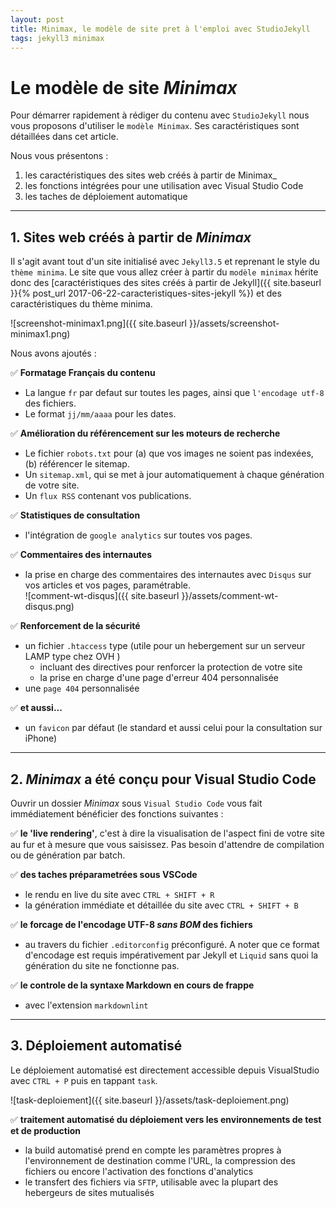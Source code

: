 ```yaml
---
layout: post
title: Minimax, le modèle de site pret à l'emploi avec StudioJekyll
tags: jekyll3 minimax
---
```

# Le modèle de site _Minimax_

Pour démarrer rapidement à rédiger du contenu avec `StudioJekyll` nous vous proposons d'utiliser le `modèle Minimax`. Ses caractéristiques sont détaillées dans cet article.

Nous vous présentons :

1. les caractéristiques des sites web créés à partir de Minimax_
1. les fonctions intégrées pour une utilisation avec Visual Studio Code
1. les taches de déploiement automatique

---

## 1. Sites web créés à partir de _Minimax_

Il s'agit avant tout d'un site initialisé avec `Jekyll3.5` et reprenant le style du `thème minima`. Le site que vous allez créer à partir du `modèle minimax` hérite donc des [caractéristiques des sites créés à partir de Jekyll]({{ site.baseurl }}{% post_url 2017-06-22-caracteristiques-sites-jekyll %}) et des caractéristiques du thème minima.

![screenshot-minimax1.png]({{ site.baseurl }}/assets/screenshot-minimax1.png)

Nous avons ajoutés :

:white_check_mark: **Formatage Français du contenu**

- La langue `fr` par defaut sur toutes les pages, ainsi que `l'encodage utf-8` des fichiers.
- Le format `jj/mm/aaaa` pour les dates.

:white_check_mark: **Amélioration du référencement sur les moteurs de recherche**

- Le fichier `robots.txt` pour (a) que vos images ne soient pas indexées, (b) référencer le sitemap.
- Un `sitemap.xml`, qui se met à jour automatiquement à chaque génération de votre site.
- Un `flux RSS` contenant vos publications.

:white_check_mark: **Statistiques de consultation**

- l'intégration de `google analytics` sur toutes vos pages.

:white_check_mark: **Commentaires des internautes**

- la prise en charge des commentaires des internautes avec `Disqus` sur vos articles et vos pages, paramétrable.  
  ![comment-wt-disqus]({{ site.baseurl }}/assets/comment-wt-disqus.png)

:white_check_mark: **Renforcement de la sécurité**

- un fichier `.htaccess` type (utile pour un hebergement sur un serveur LAMP type chez OVH )
  - incluant des directives pour renforcer la protection de votre site
  - la prise en charge d'une page d'erreur 404 personnalisée
- une `page 404` personnalisée

:white_check_mark: **et aussi...**

- un `favicon` par défaut (le standard et aussi celui pour la consultation sur iPhone)

---

## 2. _Minimax_ a été conçu pour Visual Studio Code

Ouvrir un dossier _Minimax_ sous `Visual Studio Code` vous fait immédiatement bénéficier des fonctions suivantes :

:white_check_mark: **le 'live rendering'**, c'est à dire la visualisation de l'aspect fini de votre site au fur et à mesure que vous saisissez. Pas besoin d'attendre de compilation ou de génération par batch.

:white_check_mark: **des taches préparametrées sous VSCode**

- le rendu en live du site avec `CTRL + SHIFT + R`
- la génération immédiate et détaillée du site avec `CTRL + SHIFT + B`

:white_check_mark: **le forcage de l'encodage UTF-8 _sans BOM_ des fichiers**

- au travers du fichier `.editorconfig` préconfiguré. A noter que ce format d'encodage est requis impérativement par Jekyll et `Liquid` sans quoi la génération du site ne fonctionne pas.

:white_check_mark: **le controle de la syntaxe Markdown en cours de frappe**

- avec l'extension `markdownlint`

---

## 3. Déploiement automatisé

Le déploiement automatisé est directement accessible depuis VisualStudio avec `CTRL + P` puis en tappant `task`.

![task-deploiement]({{ site.baseurl }}/assets/task-deploiement.png)


:white_check_mark: **traitement automatisé du déploiement vers les environnements de test et de production**

- la build automatisé prend en compte les paramètres propres à l'environnement de destination comme l'URL, la compression des fichiers ou encore l'activation des fonctions d'analytics
- le transfert des fichiers via `SFTP`, utilisable avec la plupart des hebergeurs de sites mutualisés

